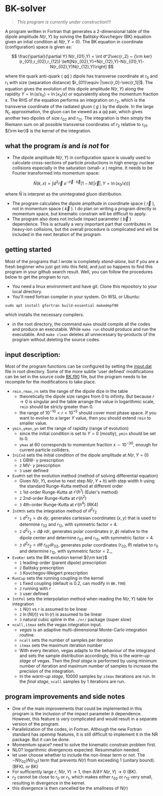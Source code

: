 # BK-solver

>_*_This program is currently under construction!!!_*_

A program written in Fortran that generates a 2-dimensional table of the dipole amplitude $N(r,Y)$ by solving the Balitsky-Kovchegov (BK) equation given an intial condition at $N(r,Y=0)$. The BK equation in coordinate (configuration) space is given as:

$$
\frac{\partial}{\partial Y} N(r_{01},Y) = \int d^2\vec{r_2} ~ {\rm ker}(r_{01},r_{02},r_{12}) \left[N(r_{02},Y)+N(r_{12},Y)-N(r_{01},Y)-N(r_{02},Y)N(r_{12},Y)\right]
$$

where the quark anti-quark ( $q\bar{q}$ ) dipole has transverse coordinate at $r_0$ and $r_1$ with size (separation distance) $r_{01}\equiv |\vec{r_0}-\vec{r_1}|$. The equation gives the evolution of this dipole amplitude $N(r,Y)$ along the rapidity $Y=\ln(s/s_0)=\ln(x_0/x)$ or equivalently along the momentum fraction $x$. The RHS of the equation performs an integration on $r_2$, which is the transverse coordinate of the radiated gluon ( $g$ ) by the dipole. In the large $N_c$ approximation, the gluon can be viewed as a $q\bar{q}$ pair, which gives another two dipoles of size $r_{02}$ and $r_{12}$. The integration is then simply the Riemann sum on all possible transverse coordinates of $r_2$ relative to $r_{01}$. ${\rm ker}$ is the kernel of the integration.

## what the program *is* and *is not* for

- The dipole amplitude $N(r,Y)$ in configuration space is usually used to calculate cross-sections of particle productions in high energy nuclear collisions especially in the saturation (small- $x$ ) regime. It needs to be Fourier transformed into momentum space:

$$
\tilde{N}(k,x) = \int d^2\vec{r} ~ e^{-i\vec{r}\cdot\vec{k}} \left[1-N(|\vec{r}|,Y=\ln(x_0/x))\right]
$$

where $\tilde{N}$ is interpret as the unintegrated gluon distribution.
- The program calculates the dipole amplitude in coordinate space ( $\vec{r}$ ), not in momentum space ( $\vec{k}$ ). I do plan on writing a program directly in momentum space, but kinematic constrain will be difficult to apply.
- The program also does not include impact parameter ( $\vec{b}$ ) dependence. This is actually a very important part that contributes in heavy-ion collisions, but the overall procedure is complicated and will be included in the next iteration of the program.

## getting started

Most of the programs that I wrote is completely *stand-alone*, but if you are a fresh beginner who just got into this field, and just so happens to find this program in your github search result. Well, you can follow the procedures below to get the program to run.

- You need a linux environment and have git. Clone this repository to your local directory.
- You'll need fortran compiler in your system. On WSL or Ubuntu:
```
sudo apt install gfortran build-essential makedepf90
```
which installs the necessary compilers.
- in the root directory, the command `make` should compile all the codes and produce an executable. While `make run` should produce and run the executable. And `make clean` deletes all unnecessary by-products of the program without deleting the source codes.

## input description:

Most of the program functions can be configured by setting the [input.dat](./input.dat) file in root directory.
Some of the more subtle 'user defined' modifications can be set in the source code [BK.f90](./src/BK.f90) file, but the program needs to be recompile for the modifications to take place.

- `rmin,rmax,rn` sets the range of the dipole dize in the table
  - theoretically the dipole size ranges from 0 to infinity. But because $r\rightarrow0$ is singular and the table arrange the value in logarithmic scale, `rmin` should be stricly greater than 0.
  - the range of $10^{-10} < r < 10^{+5}$ should cover most phase space. If you want to evolve to a larger $Y$ value, then you should extend `rmin` to smaller value.
- `ymin,ymax,yn` set the range of rapidity (range of evolution)
  - since the initial condition is set to $Y=0$ (mostly), `ymin` should be set to 0.
  - `ymax` at 60 corresponds to momentum fraction $x\sim 10^{-30}$, enough for current particle colliders.
- `IniCnd` sets the initial condition of the dipole amplitude at $N(r,Y=0)$
  - `1` GBW- $\gamma$ prescription
  - `2` MV- $\gamma$ prescription
  - `3` user defined
- `EvoMth` set the evolution method (method of solving differential equation)
  - Given $N(r,Y)$, evolve to next step $N(r,Y+h)$ with step width $h$ using the standard Runge-Kutta method at different order
  - `1` 1st-order Runge-Kutta at $\mathcal{O}(h^1)$ (Euler's method)
  - `2` 2nd-order Runge-Kutta at $\mathcal{O}(h^2)$
  - `3` 4th-order Runge-Kutta at $\mathcal{O}(h^4)$ (RK4)
- `IntMth` sets the integration method of $d^2r_2$
  - `1` $d^2r_2=dx~dy$, generates cartesian coordinates $(x,y)$ that is used to determine $r_{02}$ and $r_{12}$, with symmetric factor = 4.
  - `2` $d^2r_2=d\phi~rdr$, generates polar coordinates $(r,\phi)$ relative to the dipole center and determine $r_{02}$ and $r_{12}$, with symmetric factor = 4.
  - `3` $d^2r_2=d\theta~r_{02}dr_{02}$, generates polar coordinates $(r_{02},\theta)$ relative to $r_0$ and determine $r_{12}$, with symmetric factor = 2._
- `EvoKer` sets the BK evolution kernel ${\rm ker}$
  - `1` leading-order (parent dipole) prescription
  - `2` Balitsky prescription
  - `3` Kovchegov-Weigert prescription
- `RunCup` sets the running coupling in the kernel
  - `1` fixed coupling (default is 0.2, can modify in `BK.f90`)
  - `2` running with $r$
  - `3` user defined
- `IntPol` sets the interpolation method when reading the $N(r,Y)$ table for integration
  - `1` $N(r)$ vs $r$ is assumed to be linear
  - `2` $\ln(N(r))$ vs $\ln(r)$ is assumed to be linear
  - `3` natural cubic spline in the `./nr/` package (super slow)
- `ncall,itmax` sets the vegas integration input.
  - *vegas* is an adaptive multi-dimensional Monte-Carlo integration routine.
  - `ncall` sets the number of samples per iteration
  - `itmax` sets the maximum iteration number
  - With every iteration, vegas adapts to the behaviour of the integrand and sets the sample distribution accordingly, this is the *warm-up stage* of vegas. Then the *final stage* is performed by using minimum number of iteration and maximum number of samples to increase the precision of the integration.
  - In the *warm-up stage*, 10000 samples by `itmax` iterations are run. In the *final stage*, `ncall` samples by 1 iterations are run.
  
## program improvements and side notes

- One of the main improvements that could be implemented in this program is the inclusion of the impact parameter $b$ dependence. However, this feature is very complicated and would result in a separate version of the program.
- Parallelization of the codes, in Fortran. Although the new Fortran standard has openmp features, it is still difficult to implement it in the NR package. But it can be done.
- Momemtum space? need to solve the kinematic constrain problem first.
- NLO? logarithmic divergences expected. Resummation needed.
- let user choose whether to include the non-linear term or not. The $-N(r_{02})N(r_{12})$ term that prevents $N(r)$ from exceeding 1 (unitary bound). (BFKL or BK)
- For sufficiently large $r$, $N(r,Y)\rightarrow1$, then $\partial/\partial Y~N(r,Y)\rightarrow 0$ (BK).
- $r_2$ cannot be close to $r_0$ or $r_1$, which makes either $r_{02}$ or $r_{12}$ very small, resulting in divergence in the kernel.
- this divergence is then cancelled be the smallness of $N(r)$
